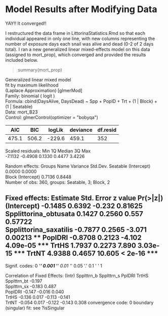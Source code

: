 # Model Results after Modifying Data

YAY!! It converged!!

I restructured the data frame in LittorinaStatistics.Rmd so that each individual appeared in only one line, with new columns representing the number of exposure days each snail was alive and dead (0-2 of 2 days total). I ran a new generalized linear mixed-effects model on this data (assigned to mort_prop), which converged and provided the results included below.

> summary(mort_prop)

Generalized linear mixed model  
  fit by maximum likelihood  
  (Laplace Approximation) [glmerMod]  
 Family: binomial  ( logit )  
Formula: cbind(DaysAlive, DaysDead) ~ Spp + PopID + Trt + (1 | Block) +  
    (1 | Seatable)  
   Data: mort_B23  
Control: glmerControl(optimizer = "bobyqa")  

| AIC | BIC | logLik | deviance | df.resid |
|---|---|---|---|---|
|475.1 | 506.2 | -229.6 | 459.1 | 352 |

Scaled residuals: 
    Min      1Q  Median      3Q     Max   
-7.1132 -0.4908  0.1330  0.4477  3.4226 

Random effects:
 Groups   Name        Variance Std.Dev.
 Seatable (Intercept) 0.0000   0.0000  
 Block    (Intercept) 0.7136   0.8448  
Number of obs: 360, groups:  Seatable, 3; Block, 2

Fixed effects:
                       Estimate Std. Error z value Pr(>|z|)    
(Intercept)             -0.1485     0.6392  -0.232  0.81625    
Spplittorina_obtusata    0.1427     0.2560   0.557  0.57722    
Spplittorina_saxatilis  -0.7877     0.2565  -3.071  0.00213 ** 
PopIDRI                 -0.8708     0.2123  -4.102 4.09e-05 ***
TrtHS                    1.7937     0.2273   7.890 3.03e-15 ***
TrtNT                    4.9388     0.4657  10.605  < 2e-16 ***
---
Signif. codes:  0 '***' 0.001 '**' 0.01 '*' 0.05 '.' 0.1 ' ' 1

Correlation of Fixed Effects:
            (Intr) Spplttrn_b Spplttrn_s PpIDRI TrtHS 
Spplttrn_bt -0.197                                    
Spplttrn_sx -0.183  0.487                             
PopIDRI     -0.147 -0.016      0.040                  
TrtHS       -0.136  0.017     -0.113     -0.141       
TrtNT       -0.054  0.017     -0.122     -0.143  0.308
convergence code: 0
boundary (singular) fit: see ?isSingular